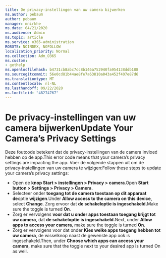 ```yaml
---
title: De privacy-instellingen van uw camera bijwerken
ms.author: pebaum
author: pebaum
manager: mnirkhe
ms.date: 04/21/2020
ms.audience: Admin
ms.topic: article
ms.service: o365-administration
ROBOTS: NOINDEX, NOFOLLOW
localization_priority: Normal
ms.collection: Adm_O365
ms.custom:
- gethelp
ms.openlocfilehash: b4731cb8abc7cc8b146a752940fa954138ddb188
ms.sourcegitcommit: 56e0cd81b44ae8fe7a63810a043a452f407e87d6
ms.translationtype: MT
ms.contentlocale: nl-NL
ms.lasthandoff: 09/22/2020
ms.locfileid: "48274767"
---
```

# <a name="update-your-cameras-privacy-settings"></a><span data-ttu-id="33bec-102">De privacy-instellingen van uw camera bijwerken</span><span class="sxs-lookup"><span data-stu-id="33bec-102">Update Your Camera’s Privacy Settings</span></span>

<span data-ttu-id="33bec-103">Deze foutcode betekent dat de privacy-instellingen van de camera invloed hebben op de app.</span><span class="sxs-lookup"><span data-stu-id="33bec-103">This error code means that your camera’s privacy settings are impacting the app.</span></span> <span data-ttu-id="33bec-104">Voer de volgende stappen uit om de privacy-instellingen van uw camera te wijzigen:</span><span class="sxs-lookup"><span data-stu-id="33bec-104">Follow these steps to update your camera’s privacy settings:</span></span>

- <span data-ttu-id="33bec-105">Open de **knop Start > instellingen > Privacy > camera**.</span><span class="sxs-lookup"><span data-stu-id="33bec-105">Open **Start button > Settings > Privacy > Camera**.</span></span>
- <span data-ttu-id="33bec-106">Selecteer onder **toegang tot de camera toestaan op dit apparaat de**optie **wijzigen**.</span><span class="sxs-lookup"><span data-stu-id="33bec-106">Under **Allow access to the camera on this device**, select **Change**.</span></span> <span data-ttu-id="33bec-107">Zorg ervoor dat **de schakeloptie is ingeschakeld.**</span><span class="sxs-lookup"><span data-stu-id="33bec-107">Make sure the toggle is turned **On**.</span></span>
- <span data-ttu-id="33bec-108">Zorg er vervolgens **voor dat u onder apps toestaan toegang krijgt tot uw camera**, dat **de schakeloptie is ingeschakeld.**</span><span class="sxs-lookup"><span data-stu-id="33bec-108">Next, under **Allow apps to access your camera**, make sure the toggle is turned **On**.</span></span>
- <span data-ttu-id="33bec-109">Zorg er vervolgens voor dat onder **Kies welke apps toegang hebben tot uw camera**, de wisselknop naast de gewenste app ook is ingeschakeld.</span><span class="sxs-lookup"><span data-stu-id="33bec-109">Then, under **Choose which apps can access your camera**, make sure that the toggle next to your desired app is turned On as well.</span></span>
